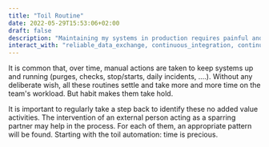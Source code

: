 ```yaml
---
title: "Toil Routine"
date: 2022-05-29T15:53:06+02:00
draft: false
description: "Maintaining my systems in production requires painful and recurring manual tasks and checks"
interact_with: "reliable_data_exchange, continuous_integration, continuous_operability, time_is_precious, self_healing, smoke_testing, continuous_deployment"
---
```


It is common that, over time, manual actions are taken to keep systems up and running (purges, checks, stop/starts, daily incidents, ....). Without any deliberate wish, all these routines settle and take more and more time on the team's workload. But habit makes them take hold.  
 
It is important to regularly take a step back to identify these no added value activities. The intervention of an external person acting as a sparring partner may help in the process. For each of them, an appropriate pattern will be found. Starting with the toil automation: time is precious. 
